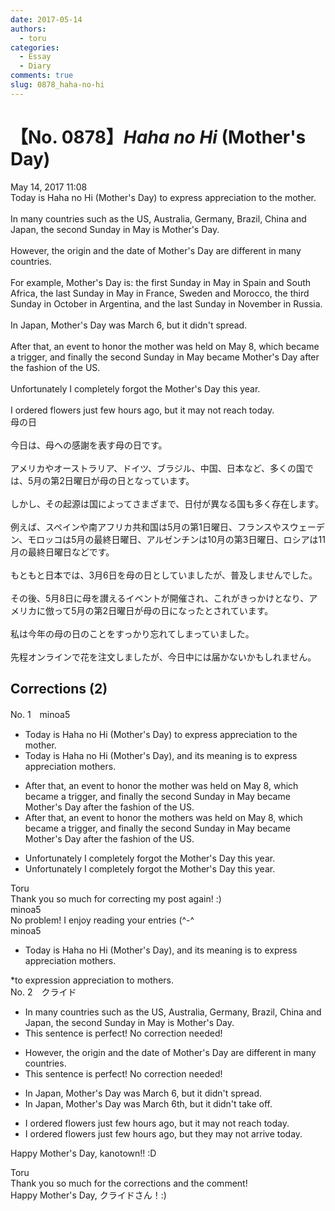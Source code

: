 ```yaml
---
date: 2017-05-14
authors:
  - toru
categories:
  - Essay
  - Diary
comments: true
slug: 0878_haha-no-hi
---
```


# 【No. 0878】<strong><em>Haha no Hi</strong></em> (Mother's Day)
<div class="date">May 14, 2017 11:08</div>
<div id="post"><div id="body_show_ori">
Today is Haha no Hi (Mother's Day) to express appreciation to the mother.<br/><br/>In many countries such as the US, Australia, Germany, Brazil, China and Japan, the second Sunday in May is Mother's Day.<br/><br/>However, the origin and the date of Mother's Day are different in many countries.<br/><br/>For example, Mother's Day is: the first Sunday in May in Spain and South Africa, the last Sunday in May in France, Sweden and Morocco, the third Sunday in October in Argentina, and the last Sunday in November in Russia.<br/><br/>In Japan, Mother's Day was March 6, but it didn't spread.<br/><br/>After that, an event to honor the mother was held on May 8, which became a trigger, and finally the second Sunday in May became Mother's Day after the fashion of the US.<br/><br/>Unfortunately I completely forgot the Mother's Day this year.<br/><br/>I ordered flowers just few hours ago, but it may not reach today.
</div></div>

<!-- more -->

<div id="post_ja"><div id="body_show_mo">
母の日<br/><br/>今日は、母への感謝を表す母の日です。<br/><br/>アメリカやオーストラリア、ドイツ、ブラジル、中国、日本など、多くの国では、5月の第2日曜日が母の日となっています。<br/><br/>しかし、その起源は国によってさまざまで、日付が異なる国も多く存在します。<br/><br/>例えば、スペインや南アフリカ共和国は5月の第1日曜日、フランスやスウェーデン、モロッコは5月の最終日曜日、アルゼンチンは10月の第3日曜日、ロシアは11月の最終日曜日などです。<br/><br/>もともと日本では、3月6日を母の日としていましたが、普及しませんでした。<br/><br/>その後、5月8日に母を讃えるイベントが開催され、これがきっかけとなり、アメリカに倣って5月の第2日曜日が母の日になったとされています。<br/><br/>私は今年の母の日のことをすっかり忘れてしまっていました。<br/><br/>先程オンラインで花を注文しましたが、今日中には届かないかもしれません。
</div></div>

## Corrections (2)
<div id="block"><div class="first_name"> No. 1　<span class="just_name">minoa5</span></div><div id="block2">
<ul class="correction_field">
<li class="incorrect">Today is Haha no Hi (Mother's Day) to express appreciation to the mother.</li>
<li class="corrected correct">
Today is Haha no Hi (Mother's Day)<span class="f_red">, and its meaning is</span> to express appreciation mother<span class="f_red">s</span>.
</li>
</ul>
<ul class="correction_field">
<li class="incorrect">After that, an event to honor the mother was held on May 8, which became a trigger, and finally the second Sunday in May became Mother's Day after the fashion of the US.</li>
<li class="corrected correct">
After that, an event to honor <span class="sline"><span class="f_gray">the</span></span> mother<span class="f_red">s</span> was held on May 8, which became a trigger, and finally the second Sunday in May became Mother's Day after the fashion of the US.
</li>
</ul>
<ul class="correction_field">
<li class="incorrect">Unfortunately I completely forgot the Mother's Day this year.</li>
<li class="corrected correct">
Unfortunately I completely forgot <span class="f_gray"><span class="sline">the</span></span> Mother's Day this year.
</li>
</ul>
</div><div class="name"><span class="just_name">Toru</span><br>
Thank you so much for correcting my post again! :)
</div>
<div class="name"><span class="just_name">minoa5</span><br>
No problem! I enjoy reading your entries (^-^
</div>
<div class="name"><span class="just_name">minoa5</span><br><div class="quote_field"><ul class="correction_field">
<li class="corrected correct">
Today is Haha no Hi (Mother's Day)<span class="f_red">, and its meaning is</span> to express appreciation mother<span class="f_red">s</span>.
</li>
</ul></div>
*to expression appreciation to mothers.
</div>
</div>
<div id="block"><div class="first_name"> No. 2　<span class="just_name">クライド</span></div><div id="block2">
<ul class="correction_field">
<li class="incorrect">In many countries such as the US, Australia, Germany, Brazil, China and Japan, the second Sunday in May is Mother's Day.</li>
<li class="corrected perfect">This sentence is perfect! No correction needed!</li>
</ul>
<ul class="correction_field">
<li class="incorrect">However, the origin and the date of Mother's Day are different in many countries.</li>
<li class="corrected perfect">This sentence is perfect! No correction needed!</li>
</ul>
<ul class="correction_field">
<li class="incorrect">In Japan, Mother's Day was March 6, but it didn't spread.</li>
<li class="corrected correct">
In Japan, Mother's Day was March 6<span class="f_blue">th</span>, but it didn't<span class="f_blue"> take off</span>.
</li>
</ul>
<ul class="correction_field">
<li class="incorrect">I ordered flowers just few hours ago, but it may not reach today.</li>
<li class="corrected correct">
I ordered flowers just few hours ago, but <span class="f_red">they</span> may not <span class="f_red">arrive</span> today.
</li>
</ul>
<p class="comment_small">
 Happy Mother's Day, kanotown!! :D
</p>

</div><div class="name"><span class="just_name">Toru</span><br>
Thank you so much for the corrections and the comment!<br/>Happy Mother's Day, クライドさん！:)
</div>
</div>
